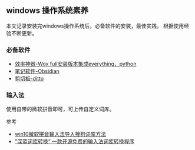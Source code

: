## windows 操作系统素养
本文记录安装完windows操作系统后，必备软件的安装，最佳实践， 根据使用经验不断更新。

### 必备软件
* [效率神器-Wox full安装版本集成everything，python](https://github.com/Wox-launcher/Wox)
* [笔记软件-Obsidian]()
* [剪切板-ditto](https://ditto-cp.sourceforge.io/)

### 输入法
使用自带的微软拼音即可，可上传自定义词库。 

参考  

- [win10微软拼音输入法导入搜狗词库方法](http://www.8fe.com/jiaocheng/5358.html)
- [”深蓝词库转换“ 一款开源免费的输入法词库转换程序](https://github.com/studyzy/imewlconverter)

